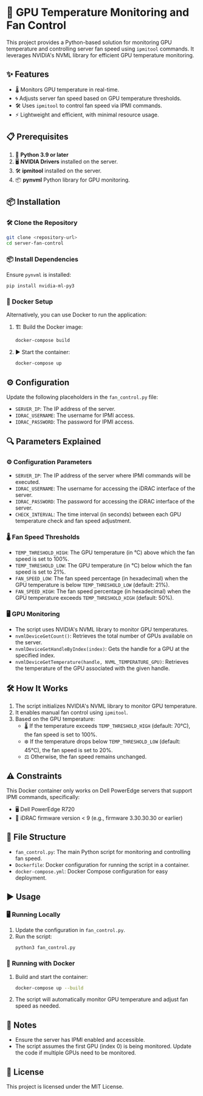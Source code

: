# 🚀 GPU Temperature Monitoring and Fan Control

This project provides a Python-based solution for monitoring GPU temperature and controlling server fan speed using `ipmitool` commands. It leverages NVIDIA's NVML library for efficient GPU temperature monitoring.

## ✨ Features
- 🌡️ Monitors GPU temperature in real-time.
- 🌀 Adjusts server fan speed based on GPU temperature thresholds.
- 🛠️ Uses `ipmitool` to control fan speed via IPMI commands.
- ⚡ Lightweight and efficient, with minimal resource usage.

## 📋 Prerequisites
1. 🐍 **Python 3.9 or later**
2. 🖥️ **NVIDIA Drivers** installed on the server.
3. 🛠️ **ipmitool** installed on the server.
4. 📦 **pynvml** Python library for GPU monitoring.

## 📦 Installation

### 🛠️ Clone the Repository
```bash
git clone <repository-url>
cd server-fan-control
```

### 📦 Install Dependencies
Ensure `pynvml` is installed:
```bash
pip install nvidia-ml-py3
```

### 🐳 Docker Setup
Alternatively, you can use Docker to run the application:

1. 🏗️ Build the Docker image:
   ```bash
   docker-compose build
   ```

2. ▶️ Start the container:
   ```bash
   docker-compose up
   ```

## ⚙️ Configuration
Update the following placeholders in the `fan_control.py` file:
- `SERVER_IP`: The IP address of the server.
- `IDRAC_USERNAME`: The username for IPMI access.
- `IDRAC_PASSWORD`: The password for IPMI access.

## 🔍 Parameters Explained

### ⚙️ Configuration Parameters
- `SERVER_IP`: The IP address of the server where IPMI commands will be executed.
- `IDRAC_USERNAME`: The username for accessing the iDRAC interface of the server.
- `IDRAC_PASSWORD`: The password for accessing the iDRAC interface of the server.
- `CHECK_INTERVAL`: The time interval (in seconds) between each GPU temperature check and fan speed adjustment.

### 🌡️ Fan Speed Thresholds
- `TEMP_THRESHOLD_HIGH`: The GPU temperature (in °C) above which the fan speed is set to 100%.
- `TEMP_THRESHOLD_LOW`: The GPU temperature (in °C) below which the fan speed is set to 21%.
- `FAN_SPEED_LOW`: The fan speed percentage (in hexadecimal) when the GPU temperature is below `TEMP_THRESHOLD_LOW` (default: 21%).
- `FAN_SPEED_HIGH`: The fan speed percentage (in hexadecimal) when the GPU temperature exceeds `TEMP_THRESHOLD_HIGH` (default: 50%).

### 🖥️ GPU Monitoring
- The script uses NVIDIA's NVML library to monitor GPU temperatures.
- `nvmlDeviceGetCount()`: Retrieves the total number of GPUs available on the server.
- `nvmlDeviceGetHandleByIndex(index)`: Gets the handle for a GPU at the specified index.
- `nvmlDeviceGetTemperature(handle, NVML_TEMPERATURE_GPU)`: Retrieves the temperature of the GPU associated with the given handle.

## 🛠️ How It Works
1. The script initializes NVIDIA's NVML library to monitor GPU temperature.
2. It enables manual fan control using `ipmitool`.
3. Based on the GPU temperature:
   - 🌡️ If the temperature exceeds `TEMP_THRESHOLD_HIGH` (default: 70°C), the fan speed is set to 100%.
   - ❄️ If the temperature drops below `TEMP_THRESHOLD_LOW` (default: 45°C), the fan speed is set to 20%.
   - ⚖️ Otherwise, the fan speed remains unchanged.

## ⚠️ Constraints
This Docker container only works on Dell PowerEdge servers that support IPMI commands, specifically:
- 🖥️ Dell PowerEdge R720
- 🔧 iDRAC firmware version < 9 (e.g., firmware 3.30.30.30 or earlier)

## 📂 File Structure
- `fan_control.py`: The main Python script for monitoring and controlling fan speed.
- `Dockerfile`: Docker configuration for running the script in a container.
- `docker-compose.yml`: Docker Compose configuration for easy deployment.

## ▶️ Usage
### 🖥️ Running Locally
1. Update the configuration in `fan_control.py`.
2. Run the script:
   ```bash
   python3 fan_control.py
   ```

### 🐳 Running with Docker
1. Build and start the container:
   ```bash
   docker-compose up --build
   ```

2. The script will automatically monitor GPU temperature and adjust fan speed as needed.

## 📝 Notes
- Ensure the server has IPMI enabled and accessible.
- The script assumes the first GPU (index 0) is being monitored. Update the code if multiple GPUs need to be monitored.

## 📜 License
This project is licensed under the MIT License.
